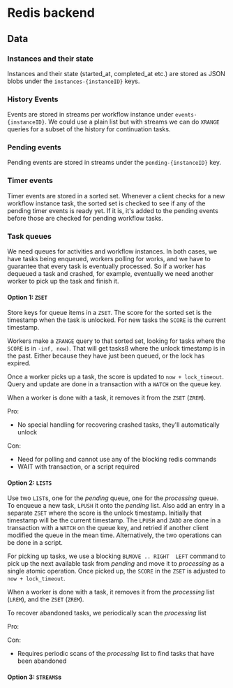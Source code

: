 # Redis backend

## Data

### Instances and their state

Instances and their state (started_at, completed_at etc.) are stored as JSON blobs under the `instances-{instanceID}` keys.

### History Events

Events are stored in streams per workflow instance under `events-{instanceID}`. We could use a plain list but with streams we can do `XRANGE` queries for a subset of the history for continuation tasks.

### Pending events

Pending events are stored in streams under the `pending-{instanceID}` key.

### Timer events

Timer events are stored in a sorted set. Whenever a client checks for a new workflow instance task, the sorted set is checked to see if any of the pending timer events is ready yet. If it is, it's added to the pending events before those are checked for pending workflow tasks.

### Task queues

We need queues for activities and workflow instances. In both cases, we have tasks being enqueued, workers polling for works, and we have to guarantee that every task is eventually processed. So if a worker has dequeued a task and crashed, for example, eventually we need another worker to pick up the task and finish it.

#### Option 1: `ZSET`

Store keys for queue items in a `ZSET`. The score for the sorted set is the timestamp when the task is unlocked. For new tasks the `SCORE` is the current timestamp.

Workers make a `ZRANGE` query to that sorted set, looking for tasks where the `SCORE` is in `-inf, now)`. That will get tasksß where the unlock timestamp is in the past. Either because they have just been queued, or the lock has expired.

Once a worker picks up a task, the score is updated to `now + lock_timeout`. Query and update are done in a transaction with a `WATCH` on the queue key.

When a worker is done with a task, it removes it from the `ZSET` (`ZREM`).

Pro:
- No special handling for recovering crashed tasks, they'll automatically unlock

Con:
- Need for polling and cannot use any of the blocking redis commands
- WAIT with transaction, or a script required

#### Option 2: `LISTS`

Use two `LIST`s, one for the _pending_ queue, one for the _processing_ queue. To enqueue a new task, `LPUSH` it onto the _pending_ list. Also add an entry in a separate `ZSET` where the score is the unlock timestamp. Initially that timestamp will be the current timestamp. The `LPUSH` and `ZADD` are done in a transaction with a `WATCH` on the queue key, and retried if another client modified the queue in the mean time. Alternatively, the two operations can be done in a script.

For picking up tasks, we use a blocking `BLMOVE .. RIGHT  LEFT` command to pick up the next available task from _pending_ and move it to _processing_ as a single atomic operation. Once picked up, the `SCORE` in the `ZSET` is adjusted to `now + lock_timeout`.

When a worker is done with a task, it removes it from the _processing_ list (`LREM`), and the `ZSET` (`ZREM`).

To recover abandoned tasks, we periodically scan the _processing_ list

Pro:

Con:
- Requires periodic scans of the _processing_ list to find tasks that have been abandoned

#### Option 3: `STREAMS`s

